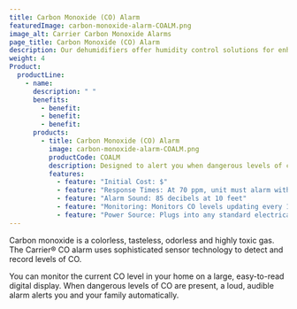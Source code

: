 ```yaml
---
title: Carbon Monoxide (CO) Alarm
featuredImage: carbon-monoxide-alarm-COALM.png
image_alt: Carrier Carbon Monoxide Alarms
page_title: Carbon Monoxide (CO) Alarm
description: Our dehumidifiers offer humidity control solutions for enhanced comfort, even in high humidity conditions. Contact us today for more information!
weight: 4
Product:
  productLine:
    - name:
      description: " "
      benefits:
        - benefit:
        - benefit:
        - benefit:
      products:
        - title: Carbon Monoxide (CO) Alarm
          image: carbon-monoxide-alarm-COALM.png
          productCode: COALM
          description: Designed to alert you when dangerous levels of carbon monoxide are present inside your home.
          features:
            - feature: "Initial Cost: $"
            - feature: "Response Times: At 70 ppm, unit must alarm within 60-240 minutes. At 150 ppm, unit must alarm within 10-50 minutes. At 400 ppm, unit must alarm within 4-15 minutes"
            - feature: "Alarm Sound: 85 decibels at 10 feet"
            - feature: "Monitoring: Monitors CO levels updating every 15 seconds"
            - feature: "Power Source: Plugs into any standard electrical outlet and Lithium ion backup battery"
---
```


Carbon monoxide is a colorless, tasteless, odorless and highly toxic gas. The Carrier® CO alarm uses sophisticated sensor technology to detect and record levels of CO.

You can monitor the current CO level in your home on a large, easy-to-read digital display. When dangerous levels of CO are present, a loud, audible alarm alerts you and your family automatically.
